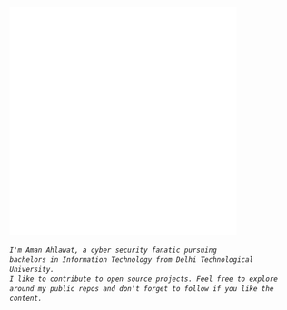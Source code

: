 <img src="example.svg" width="400" height="400" alt="css-in-readme">

<i><code>I'm Aman Ahlawat, a cyber security fanatic pursuing bachelors in Information Technology from Delhi Technological University. I like to contribute to open source projects. Feel free to explore around my public repos and don't forget to follow if you like the content.</code></i>
<!--
**ahlawataman/ahlawataman** is a ✨ _special_ ✨ repository because its `README.md` (this file) appears on your GitHub profile.

Here are some ideas to get you started:

- 🔭 I’m currently working on ...
- 🌱 I’m currently learning ...
- 👯 I’m looking to collaborate on ...
- 🤔 I’m looking for help with ...
- 💬 Ask me about ...
- 📫 How to reach me: ...
- 😄 Pronouns: ...
- ⚡ Fun fact: ...
-->
